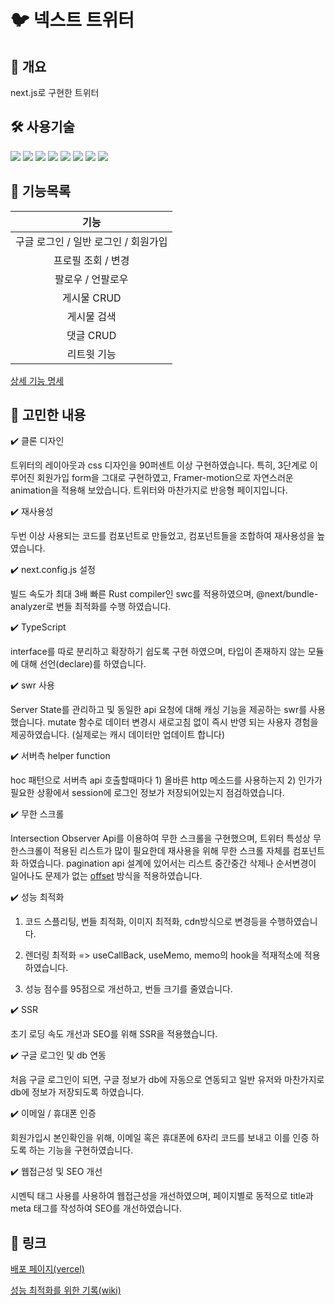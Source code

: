 
# 🐦 넥스트 트위터

## 🧩 개요

next.js로 구현한 트위터 

## 🛠 사용기술

<img src="https://img.shields.io/badge/Next.js-black?style=flat&&logo=next.js&logoColor=white"> <img src="https://img.shields.io/badge/swr-black?style=flat&&logo=swc&logoColor=white"> <img src="https://img.shields.io/badge/recoil-06B6D4?style=flat&&logo=React&logoColor=white"> <img src="https://img.shields.io/badge/Typescript-3178C6?style=flat&e&logo=Typescript&logoColor=white"/> <img src="https://img.shields.io/badge/Prisma-2D3748?style=flat&logo=Prisma&logoColor=white"/> <img src="https://img.shields.io/badge/Amazon S3-569A31?style=flat&logo=Amazon S3&logoColor=black"/> <img src="https://img.shields.io/badge/Tailwind CSS-06B6D4?style=flat&logo=Tailwind CSS&logoColor=black"/> <img src="https://img.shields.io/badge/PlanetScale-000000?style=flat&logo=PlanetScale&logoColor=white"/>

## 📕 기능목록

|                                  기능                                                                                          |
| :----------------------------------------------------------------------: |
|               구글 로그인 / 일반 로그인 / 회원가입               | 
프로필 조회 / 변경 | 
팔로우 / 언팔로우 | 
게시물 CRUD | 
게시물 검색 | 
댓글 CRUD |                        
리트윗 기능 |


[상세 기능 명세](https://www.notion.so/1608e58eb5304791b076ffd21d000b23?v=d5a8a8fb49304e48bf8bd0b5064cbea1)

## 🤔 고민한 내용

✔️ 클론 디자인

트위터의 레이아웃과 css 디자인을 90퍼센트 이상 구현하였습니다. 특히, 3단계로 이루어진 회원가입 form을 그대로 구현하였고, Framer-motion으로 자연스러운 animation을 적용해 보았습니다. 트위터와 마찬가지로 반응형 페이지입니다.

✔️ 재사용성 

두번 이상 사용되는 코드를 컴포넌트로 만들었고, 컴포넌트들을 조합하여 재사용성을 높였습니다.

✔️ next.config.js 설정

빌드 속도가 최대 3배 빠른 Rust compiler인 swc를 적용하였으며, @next/bundle-analyzer로 번들 최적화를 수행 하였습니다.

✔️ TypeScript

interface를 따로 분리하고 확장하기 쉽도록 구현 하였으며, 타입이 존재하지 않는 모듈에 대해 선언(declare)를 하였습니다.

✔️ swr 사용

Server State를 관리하고 및 동일한 api 요청에 대해 캐싱 기능을 제공하는 swr를 사용했습니다. mutate 함수로 데이터 변경시 새로고침 없이 즉시 반영 되는 사용자 경험을 제공하였습니다. (실제로는 캐시 데이터만 업데이트 합니다)

✔️ 서버측 helper function 

hoc 패턴으로 서버측 api 호출할때마다 1) 올바른 http 메소드를 사용하는지 2) 인가가 필요한 상황에서 session에 로그인 정보가 저장되어있는지 점검하였습니다.

✔️ 무한 스크롤

Intersection Observer Api를 이용하여 무한 스크롤을 구현했으며, 트위터 특성상 무한스크롤이 적용된 리스트가 많이 필요한데 재사용을 위해 무한 스크롤 자체를 컴포넌트화 하였습니다. pagination api 설계에 있어서는 리스트 중간중간 삭제나 순서변경이 일어나도 문제가 없는 [offset](https://www.prisma.io/docs/concepts/components/prisma-client/pagination) 방식을 적용하였습니다.

✔️ 성능 최적화 

1) 코드 스플리팅, 번들 최적화, 이미지 최적화, cdn방식으로 변경등을 수행하였습니다.

2) 렌더링 최적화 => useCallBack, useMemo, memo의 hook을 적재적소에 적용하였습니다.

3) 성능 점수를 95점으로 개선하고, 번들 크기를 줄였습니다. 

✔️ SSR 

초기 로딩 속도 개선과 SEO를 위해 SSR을 적용했습니다. 

✔️ 구글 로그인 및 db 연동

처음 구글 로그인이 되면, 구글 정보가 db에 자동으로 연동되고 일반 유저와 마찬가지로 db에 정보가 저장되도록 하였습니다.

✔️ 이메일 / 휴대폰 인증

회원가입시 본인확인을 위해, 이메일 혹은 휴대폰에 6자리 코드를 보내고 이를 인증 하도록 하는 기능을 구현하였습니다.

✔️ 웹접근성 및 SEO 개선

시멘틱 태그 사용를 사용하여 웹접근성을 개선하였으며, 페이지별로 동적으로 title과 meta 태그를 작성하여 SEO를 개선하였습니다.

## 🔗 링크

[배포 페이지(vercel)](https://nextjs-twiiter.vercel.app/)

[성능 최적화를 위한 기록(wiki)](https://github.com/ijs1103/nextjs_twitter/wiki/%EC%84%B1%EB%8A%A5-%EC%B5%9C%EC%A0%81%ED%99%94%EB%A5%BC-%EC%9C%84%ED%95%9C-%EA%B8%B0%EB%A1%9D%EB%93%A4)





